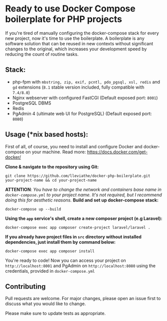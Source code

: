 
# Ready to use Docker Compose boilerplate for PHP projects
If you're tired of manually configuring the docker-compose stack for every new project, now it's time to use the boilerplate. A boilerplate is any software solution that can be reused in new contexts without significant changes to the original, which increases your development speed by reducing the count of routine tasks.

## Stack:

- php-fpm with `mbstring, zip, exif, pcntl, pdo_pgsql, xsl, redis` and `gd`  extensions (`8.1` stable version included, fully compatible with `7.4/8.0`)
- Nginx webserver with configured FastCGI (Default exposed port: `8001`)
- PostgreSQL DBMS
- Redis
- PgAdmin 4 (ultimate web UI for PostgreSQL) (Default exposed port: `8080`)

## Usage (*nix based hosts):
First of all, of course, you need to install and configure Docker and docker-compose on your machine. Read more: https://docs.docker.com/get-docker/

**Clone & navigate to the repository using Git:**

    git clone https://github.com/lleviathe/docker-php-boilerplate.git your-project-name && cd your-project-name

   
  **ATTENTION**: *You have to change the network and containers base name in  `docker-compose.yml` to your project name. It's not required, but I recommend doing this for aesthetic reasons.*
  **Build and set up docker-compose stack:**

    docker-compose up --build

**Using the `app` service's shell, create a new composer project (e.g Laravel):**

    docker-compose exec app composer create-project laravel/laravel .
**If you already have project files in `src` directory without installed dependencies, just install them by command below:**

    docker-compose exec app composer install
You're ready to code! Now you can access your project on `http://localhost:8001` and PgAdmin on `http://localhost:8080` using the credentials, provided in `docker-compose.yml`

## Contributing
Pull requests are welcome. For major changes, please open an issue first to discuss what you would like to change.

Please make sure to update tests as appropriate.
